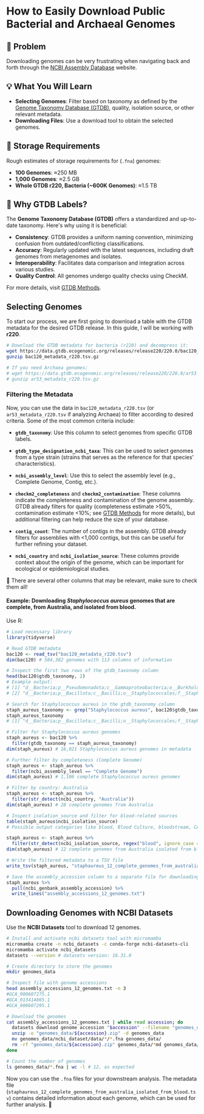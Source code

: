 # How to Easily Download Public Bacterial and Archaeal Genomes

## 🚧 Problem
Downloading genomes can be very frustrating when navigating back and forth through the [NCBI Assembly Database](https://www.ncbi.nlm.nih.gov/assembly/) website. 

## 💡 What You Will Learn
- **Selecting Genomes**: Filter based on taxonomy as defined by the [Genome Taxonomy Database (GTDB)](https://gtdb.ecogenomic.org/), quality, isolation source, or other relevant metadata.
- **Downloading Files**: Use a download tool to obtain the selected genomes.

## 💾 Storage Requirements

Rough estimates of storage requirements for  (`.fna`) genomes:

- **100 Genomes**: ≈250 MB
- **1,000 Genomes**: ≈2.5 GB
- **Whole GTDB r220, Bacteria (~600K Genomes)**: ≈1.5 TB

## 🧬 Why GTDB Labels?

The **Genome Taxonomy Database (GTDB)** offers a standardized and up-to-date taxonomy. Here's why using it is beneficial:

- **Consistency**: GTDB provides a uniform naming convention, minimizing confusion from outdated/conflicting classifications.
- **Accuracy**: Regularly updated with the latest sequences, including draft genomes from metagenomes and isolates.
- **Interoperability**: Facilitates data comparison and integration across various studies.
- **Quality Control**: All genomes undergo quality checks using CheckM.

For more details, visit [GTDB Methods](https://gtdb.ecogenomic.org/methods).

## Selecting Genomes

To start our process, we are first going to download a table with the GTDB metadata for the desired GTDB release. In this guide, I will be working with **r220**.

```bash
# Download the GTDB metadata for bacteria (r220) and decompress it:
wget https://data.gtdb.ecogenomic.org/releases/release220/220.0/bac120_metadata_r220.tsv.gz
gunzip bac120_metadata_r220.tsv.gz

# If you need Archaea genomes:
# wget https://data.gtdb.ecogenomic.org/releases/release220/220.0/ar53_metadata_r220.tsv.gz
# gunzip ar53_metadata_r220.tsv.gz
```
### Filtering the Metadata

Now, you can use the data in `bac120_metadata_r220.tsv` (or `ar53_metadata_r220.tsv` if analyzing Archaea) to filter according to desired criteria. Some of the most common criteria include:

- **`gtdb_taxonomy`**: Use this column to select genomes from specific GTDB labels.

- **`gtdb_type_designation_ncbi_taxa`**: This can be used to select genomes from a type strain (strains that serves as the reference for that species' characteristics).

- **`ncbi_assembly_level`**: Use this to select the assembly level (e.g., Complete Genome, Contig, etc.).

- **`checkm2_completeness`** and **`checkm2_contamination`**: These columns indicate the completeness and contamination of the genome assembly. GTDB already filters for quality (completeness estimate >50%, contamination estimate <10%; see [GTDB Methods](https://gtdb.ecogenomic.org/methods) for more details), but additional filtering can help reduce the size of your database.

- **`contig_count`**: The number of contigs in the assembly. GTDB already filters for assemblies with <1,000 contigs, but this can be useful for further refining your dataset.

- **`ncbi_country`** and **`ncbi_isolation_source`**: These columns provide context about the origin of the genome, which can be important for ecological or epidemiological studies.

📝 There are several other columns that may be relevant, make sure to check them all!

#### Example: Downloading *Staphylococcus aureus* genomes that are complete, from Australia, and isolated from blood.

Use R:

```R
# Load necessary library
library(tidyverse)

# Read GTDB metadata
bac120 <- read_tsv("bac120_metadata_r220.tsv")
dim(bac120) # 584,382 genomes with 113 columns of information

# Inspect the first two rows of the gtdb_taxonomy column
head(bac120$gtdb_taxonomy, 2)
# Example output:
# [1] "d__Bacteria;p__Pseudomonadota;c__Gammaproteobacteria;o__Burkholderiales;f__Burkholderiaceae;g__Bordetella;s__Bordetella pseudohinzii"
# [2] "d__Bacteria;p__Bacillota;c__Bacilli;o__Staphylococcales;f__Staphylococcaceae;g__Staphylococcus;s__Staphylococcus epidermidis"        

# Search for Staphylococcus aureus in the gtdb_taxonomy column
staph_aureus_taxonomy <- grep("Staphylococcus aureus", bac120$gtdb_taxonomy, value = TRUE)[1]
staph_aureus_taxonomy
# [1] "d__Bacteria;p__Bacillota;c__Bacilli;o__Staphylococcales;f__Staphylococcaceae;g__Staphylococcus;s__Staphylococcus aureus"

# Filter for Staphylococcus aureus genomes
staph_aureus <- bac120 %>%
  filter(gtdb_taxonomy == staph_aureus_taxonomy)
dim(staph_aureus) # 16,021 Staphylococcus aureus genomes in metadata

# Further filter by completeness (Complete Genome)
staph_aureus <- staph_aureus %>%
  filter(ncbi_assembly_level == "Complete Genome")
dim(staph_aureus) # 1,106 complete Staphylococcus aureus genomes

# Filter by country: Australia
staph_aureus <- staph_aureus %>%
  filter(str_detect(ncbi_country, "Australia"))
dim(staph_aureus) # 28 complete genomes from Australia

# Inspect isolation_source and filter for blood-related sources
table(staph_aureus$ncbi_isolation_source)
# Possible output categories like blood, Blood Culture, bloodstream, CA-MRSA blood site, etc.

staph_aureus <- staph_aureus %>%
  filter(str_detect(ncbi_isolation_source, regex("blood", ignore_case = TRUE)))
dim(staph_aureus) # 12 complete genomes from Australia isolated from blood

# Write the filtered metadata to a TSV file
write_tsv(staph_aureus, "staphaureus_12_complete_genomes_from_australia_isolated_from_blood.tsv")

# Save the assembly_accession column to a separate file for downloading genomes
staph_aureus %>%
  pull(ncbi_genbank_assembly_accession) %>%
  write_lines("assembly_accessions_12_genomes.txt")
```

## Downloading Genomes with NCBI Datasets 

Use the **NCBI Datasets** tool to download 12 genomes.

```bash
# Install and activate ncbi datasets tool with micromamba
micromamba create -n ncbi_datasets -c conda-forge ncbi-datasets-cli 
micromamba activate ncbi_datasets 
datasets --version # datasets version: 16.31.0

# Create directory to store the genomes
mkdir genomes_data

# Inspect file with genome accessions
head assembly_accessions_12_genomes.txt -n 3
#GCA_900607275.1
#GCA_013414865.1
#GCA_900607295.1

# Download the genomes
cat assembly_accessions_12_genomes.txt | while read accession; do  
  datasets download genome accession "$accession" --filename "genomes_data/${accession}.zip" 
  unzip -o "genomes_data/${accession}.zip" -d genomes_data 
  mv genomes_data/ncbi_dataset/data/*/*.fna genomes_data/ 
  rm -rf "genomes_data/${accession}.zip" genomes_data/*md genomes_data/*txt genomes_data/ncbi_dataset
done 

# Count the number of genomes
ls genomes_data/*.fna | wc -l # 12, as expected
```

Now you can use the `.fna` files for your downstream analysis. The metadata file (`staphaureus_12_complete_genomes_from_australia_isolated_from_blood.tsv`) contains detailed information about each genome, which can be used for further analysis. 🎉







